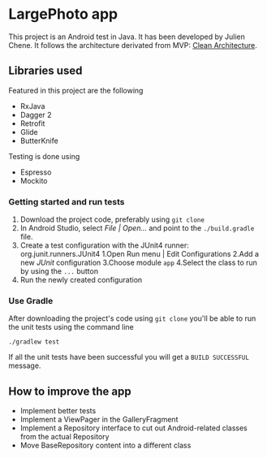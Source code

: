 # LargePhoto app

This project is an Android test in Java. It has been developed by Julien Chene. It follows the architecture derivated from MVP: [Clean Architecture][1].

## Libraries used
Featured in this project are the following 
  * RxJava
  * Dagger 2
  * Retrofit
  * Glide
  * ButterKnife
  
Testing is done using
  * Espresso
  * Mockito

### Getting started and run tests

1. Download the project code, preferably using `git clone`
2. In Android Studio, select *File | Open...* and point to the `./build.gradle` file.
3. Create a test configuration with the JUnit4 runner: org.junit.runners.JUnit4
  1.Open Run menu | Edit Configurations
  2.Add a new *JUnit* configuration
  3.Choose module `app`
  4.Select the class to run by using the `...` button
4. Run the newly created configuration

### Use Gradle
After downloading the project's code using `git clone` you'll be able to run the unit tests using the command line
```
./gradlew test
```
If all the unit tests have been successful you will get a `BUILD SUCCESSFUL` message.

## How to improve the app

  * Implement better tests
  * Implement a ViewPager in the GalleryFragment
  * Implement a Repository interface to cut out Android-related classes from the actual Repository
  * Move BaseRepository content into a different class

[1]: https://medium.com/@dmilicic/a-detailed-guide-on-developing-android-apps-using-the-clean-architecture-pattern-d38d71e94029